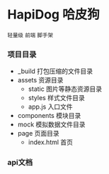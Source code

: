HapiDog 哈皮狗
===
`轻量级` `前端` `脚手架`
### 项目目录
- _build 打包压缩的文件目录
- assets 资源目录
    - static 图片等静态资源目录
    - styles 样式文件目录
    - app.js 入口文件
- components 模块目录
- mock 模拟数据文件目录
- page 页面目录
    - index.html 首页
### api文档
